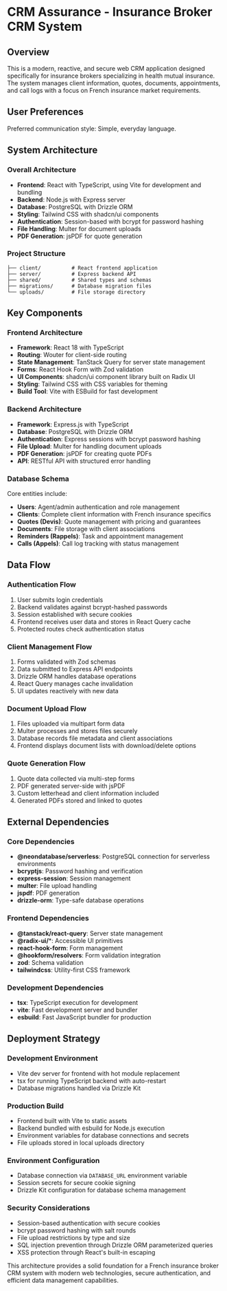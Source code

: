 # CRM Assurance - Insurance Broker CRM System

## Overview

This is a modern, reactive, and secure web CRM application designed specifically for insurance brokers specializing in health mutual insurance. The system manages client information, quotes, documents, appointments, and call logs with a focus on French insurance market requirements.

## User Preferences

Preferred communication style: Simple, everyday language.

## System Architecture

### Overall Architecture
- **Frontend**: React with TypeScript, using Vite for development and bundling
- **Backend**: Node.js with Express server
- **Database**: PostgreSQL with Drizzle ORM
- **Styling**: Tailwind CSS with shadcn/ui components
- **Authentication**: Session-based with bcrypt for password hashing
- **File Handling**: Multer for document uploads
- **PDF Generation**: jsPDF for quote generation

### Project Structure
```
├── client/          # React frontend application
├── server/          # Express backend API
├── shared/          # Shared types and schemas
├── migrations/      # Database migration files
└── uploads/         # File storage directory
```

## Key Components

### Frontend Architecture
- **Framework**: React 18 with TypeScript
- **Routing**: Wouter for client-side routing
- **State Management**: TanStack Query for server state management
- **Forms**: React Hook Form with Zod validation
- **UI Components**: shadcn/ui component library built on Radix UI
- **Styling**: Tailwind CSS with CSS variables for theming
- **Build Tool**: Vite with ESBuild for fast development

### Backend Architecture
- **Framework**: Express.js with TypeScript
- **Database**: PostgreSQL with Drizzle ORM
- **Authentication**: Express sessions with bcrypt password hashing
- **File Upload**: Multer for handling document uploads
- **PDF Generation**: jsPDF for creating quote PDFs
- **API**: RESTful API with structured error handling

### Database Schema
Core entities include:
- **Users**: Agent/admin authentication and role management
- **Clients**: Complete client information with French insurance specifics
- **Quotes (Devis)**: Quote management with pricing and guarantees
- **Documents**: File storage with client associations
- **Reminders (Rappels)**: Task and appointment management
- **Calls (Appels)**: Call log tracking with status management

## Data Flow

### Authentication Flow
1. User submits login credentials
2. Backend validates against bcrypt-hashed passwords
3. Session established with secure cookies
4. Frontend receives user data and stores in React Query cache
5. Protected routes check authentication status

### Client Management Flow
1. Forms validated with Zod schemas
2. Data submitted to Express API endpoints
3. Drizzle ORM handles database operations
4. React Query manages cache invalidation
5. UI updates reactively with new data

### Document Upload Flow
1. Files uploaded via multipart form data
2. Multer processes and stores files securely
3. Database records file metadata and client associations
4. Frontend displays document lists with download/delete options

### Quote Generation Flow
1. Quote data collected via multi-step forms
2. PDF generated server-side with jsPDF
3. Custom letterhead and client information included
4. Generated PDFs stored and linked to quotes

## External Dependencies

### Core Dependencies
- **@neondatabase/serverless**: PostgreSQL connection for serverless environments
- **bcryptjs**: Password hashing and verification
- **express-session**: Session management
- **multer**: File upload handling
- **jspdf**: PDF generation
- **drizzle-orm**: Type-safe database operations

### Frontend Dependencies
- **@tanstack/react-query**: Server state management
- **@radix-ui/***: Accessible UI primitives
- **react-hook-form**: Form management
- **@hookform/resolvers**: Form validation integration
- **zod**: Schema validation
- **tailwindcss**: Utility-first CSS framework

### Development Dependencies
- **tsx**: TypeScript execution for development
- **vite**: Fast development server and bundler
- **esbuild**: Fast JavaScript bundler for production

## Deployment Strategy

### Development Environment
- Vite dev server for frontend with hot module replacement
- tsx for running TypeScript backend with auto-restart
- Database migrations handled via Drizzle Kit

### Production Build
- Frontend built with Vite to static assets
- Backend bundled with esbuild for Node.js execution
- Environment variables for database connections and secrets
- File uploads stored in local uploads directory

### Environment Configuration
- Database connection via `DATABASE_URL` environment variable
- Session secrets for secure cookie signing
- Drizzle Kit configuration for database schema management

### Security Considerations
- Session-based authentication with secure cookies
- bcrypt password hashing with salt rounds
- File upload restrictions by type and size
- SQL injection prevention through Drizzle ORM parameterized queries
- XSS protection through React's built-in escaping

This architecture provides a solid foundation for a French insurance broker CRM system with modern web technologies, secure authentication, and efficient data management capabilities.